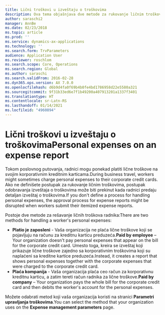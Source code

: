 ```yaml
---
title: Lični troškovi u izveštaju o troškovima
description: Ova tema objašnjava dve metode za rukovanje ličnim troškovima radnika u usluzi Microsoft Dynamics 365 Finance.
author: saraschi2
manager: AnnBe
ms.date: 02/23/2018
ms.topic: article
ms.prod: ''
ms.service: dynamics-ax-applications
ms.technology: ''
ms.search.form: TrvParameters
audience: Application User
ms.reviewer: roschlom
ms.search.scope: Core, Operations
ms.search.region: Global
ms.author: saraschi
ms.search.validFrom: 2016-02-28
ms.dyn365.ops.version: AX 7.0.0
ms.openlocfilehash: d6b9d4fa0f69b4b0fe4bd1786958d22e5580a321
ms.sourcegitcommit: 9f31b33ed6e7f1b49200a407913201a1337f3401
ms.translationtype: HT
ms.contentlocale: sr-Latn-RS
ms.lasthandoff: 01/14/2021
ms.locfileid: "4960894"
---
```

# <a name="personal-expenses-on-an-expense-report"></a><span data-ttu-id="ca7f0-103">Lični troškovi u izveštaju o troškovima</span><span class="sxs-lookup"><span data-stu-id="ca7f0-103">Personal expenses on an expense report</span></span>

<span data-ttu-id="ca7f0-104">Tokom poslovnog putovanja, radnici mogu ponekad platiti lične troškove na svojim korporativnim kreditnim karticama.</span><span class="sxs-lookup"><span data-stu-id="ca7f0-104">During business travel, workers might sometimes charge personal expenses to their corporate credit cards.</span></span> <span data-ttu-id="ca7f0-105">Ako ne definišete postupak za rukovanje ličnim troškovima, postupak odobravanja izveštaja o troškovima može biti prekinut kada radnici predaju detaljan izveštaj o troškovima.</span><span class="sxs-lookup"><span data-stu-id="ca7f0-105">If you don't define a process for handling personal expenses, the approval process for expense reports might be disrupted when workers submit their itemized expense reports.</span></span> 

<span data-ttu-id="ca7f0-106">Postoje dve metode za rešavanje ličnih troškova radnika:</span><span class="sxs-lookup"><span data-stu-id="ca7f0-106">There are two methods for handling a worker's personal expenses:</span></span>

- <span data-ttu-id="ca7f0-107">**Platio je zaposleni** - Vaša organizacija ne plaća lične troškove koji se pojavljuju na računu za kreditnu karticu preduzeća.</span><span class="sxs-lookup"><span data-stu-id="ca7f0-107">**Paid by employee** – Your organization doesn't pay personal expenses that appear on the bill for the corporate credit card.</span></span> <span data-ttu-id="ca7f0-108">Umesto toga, kreira se izveštaj koji prikazuje lične troškove zajedno sa korporativnim troškovima koji su naplaćeni sa kreditne kartice preduzeća.</span><span class="sxs-lookup"><span data-stu-id="ca7f0-108">Instead, it creates a report that shows personal expenses together with the corporate expenses that were charged to the corporate credit card.</span></span>
- <span data-ttu-id="ca7f0-109">**Plaća kompanija** - Vaša organizacija plaća ceo račun za korporativnu kreditnu karticu, a zatim tereti račun radnika za lične troškove.</span><span class="sxs-lookup"><span data-stu-id="ca7f0-109">**Paid by company** – Your organization pays the whole bill for the corporate credit card and then debits the worker's account for the personal expenses.</span></span>

<span data-ttu-id="ca7f0-110">Možete odabrati metod koji vaša organizacija koristi na stranici **Parametri upravljanja troškovima**.</span><span class="sxs-lookup"><span data-stu-id="ca7f0-110">You can select the method that your organization uses on the **Expense management parameters** page.</span></span>

